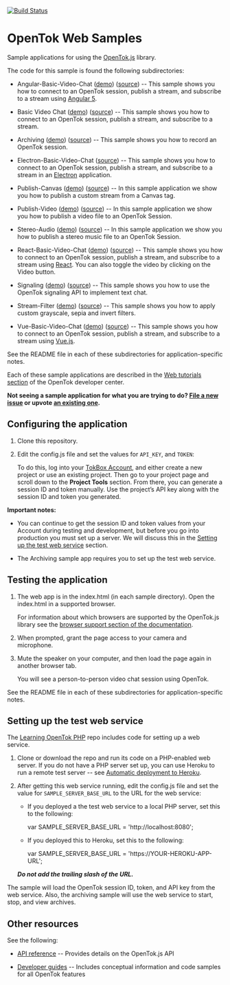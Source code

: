 [![Build Status](https://travis-ci.org/opentok/opentok-web-samples.svg?branch=master)](https://travis-ci.org/opentok/opentok-web-samples)

# OpenTok Web Samples

Sample applications for using the [OpenTok.js](https://tokbox.com/developer/sdks/js/) library.

The code for this sample is found the following subdirectories:

* Angular-Basic-Video-Chat ([demo](https://opentok.github.io/opentok-web-samples/Angular-Basic-Video-Chat/)) ([source](https://github.com/opentok/opentok-web-samples/tree/master/Angular-Basic-Video-Chat)) -- This sample shows you how to connect to an OpenTok session, publish a stream, and
  subscribe to a stream using [Angular 5](https://angular.io/).

* Basic Video Chat ([demo](https://opentok.github.io/opentok-web-samples/Basic%20Video%20Chat/)) ([source](https://github.com/opentok/opentok-web-samples/tree/master/Basic%20Video%20Chat)) -- This sample shows you how to connect to an OpenTok session, publish a stream, and
  subscribe to a stream.

* Archiving ([demo](https://opentok.github.io/opentok-web-samples/Archiving/)) ([source](https://github.com/opentok/opentok-web-samples/tree/master/Archiving)) -- This sample shows you how to record an OpenTok session.

* Electron-Basic-Video-Chat ([source](https://github.com/opentok/opentok-web-samples/tree/master/Electron-Basic-Video-Chat)) -- This sample shows you how to connect to an OpenTok session, publish a stream, and subscribe to a stream in an [Electron](https://electronjs.org/) application.

* Publish-Canvas ([demo](https://opentok.github.io/opentok-web-samples/Publish-Canvas/)) ([source](https://github.com/opentok/opentok-web-samples/tree/master/Publish-Canvas)) -- In this sample application we show you how to publish a custom stream from a Canvas tag.

* Publish-Video ([demo](https://opentok.github.io/opentok-web-samples/Publish-Video/)) ([source](https://github.com/opentok/opentok-web-samples/tree/master/Publish-Video)) -- In this sample application we show you how to publish a video file to an OpenTok Session.

* Stereo-Audio ([demo](https://opentok.github.io/opentok-web-samples/Stereo-Audio/)) ([source](https://github.com/opentok/opentok-web-samples/tree/master/Stereo-Audio)) -- In this sample application we show you how to publish a stereo music file to an OpenTok Session.

* React-Basic-Video-Chat ([demo](https://opentok.github.io/opentok-web-samples/React-Basic-Video-Chat/)) ([source](https://github.com/opentok/opentok-web-samples/tree/master/React-Basic-Video-Chat)) -- This sample shows you how to connect to an OpenTok session, publish a stream, and
  subscribe to a stream using [React](https://reactjs.org/). You can also toggle the video by clicking on the Video button.

* Signaling ([demo](https://opentok.github.io/opentok-web-samples/Signaling/)) ([source](https://github.com/opentok/opentok-web-samples/tree/master/Signaling)) -- This sample shows you how to use the OpenTok signaling API to implement text chat.

* Stream-Filter ([demo](https://opentok.github.io/opentok-web-samples/Stream-Filter)) ([source](https://github.com/opentok/opentok-web-samples/tree/master/Stream-Filter)) -- This sample shows you how to apply custom grayscale, sepia and invert filters.

* Vue-Basic-Video-Chat ([demo](https://opentok.github.io/opentok-web-samples/Vue-Basic-Video-Chat/)) ([source](https://github.com/opentok/opentok-web-samples/tree/master/Vue-Basic-Video-Chat)) -- This sample shows you how to connect to an OpenTok session, publish a stream, and
  subscribe to a stream using [Vue.js](https://vuejs.org/).

See the README file in each of these subdirectories for application-specific notes.

Each of these sample applications are described in the [Web tutorials
section](https://tokbox.com/developer/tutorials/web/) of the OpenTok developer center. 

**Not seeing a sample application for what you are trying to do? [File a new issue](https://github.com/opentok/opentok-web-samples/issues/new?labels=new%20sample%20request) or upvote [an existing one](https://github.com/opentok/opentok-web-samples/labels/new%20sample%20request).**

## Configuring the application

1. Clone this repository.

2. Edit the config.js file and set the values for `API_KEY`, and `TOKEN`:

   To do this, log into your [TokBox Account](https://tokbox.com/account), and either create
   a new project or use an existing project. Then go to your project page and scroll down to the
   **Project Tools** section. From there, you can generate a session ID and token manually. Use the
   project’s API key along with the session ID and token you generated.

**Important notes:**

* You can continue to get the session ID and token values from your Account during testing and
  development, but before you go into production you must set up a server. We will discuss this
  in the [Setting up the test web service](#setting-up-the-test-web-service) section.

* The Archiving sample app requires you to set up the test web service.

## Testing the application

1. The web app is in the index.html (in each sample directory). Open the index.html in a supported browser.

   For information about which browsers are supported by the OpenTok.js library see the [browser support section of the documentation](https://tokbox.com/developer/sdks/js/).

2. When prompted, grant the page access to your camera and microphone.

3. Mute the speaker on your computer, and then load the page again in another browser tab.

   You will see a person-to-person video chat session using OpenTok.

See the README file in each of these subdirectories for application-specific notes.


## Setting up the test web service

The [Learning OpenTok PHP](https://github.com/opentok/learning-opentok-php) repo includes code for
setting up a web service.

1. Clone or download the repo and run its code on a PHP-enabled web server. If you do not have a
   PHP server set up, you can use Heroku to run a remote test server -- see [Automatic deployment
   to Heroku](https://github.com/opentok/learning-opentok-php#automatic-deployment-to-heroku).

2. After getting this web service running, edit the config.js file and set the value for
   `SAMPLE_SERVER_BASE_URL` to the URL for the web service:

   * If you deployed a the test web service to a local PHP server, set this to the following:

        var SAMPLE_SERVER_BASE_URL = 'http://localhost:8080';

   * If you deployed this to Heroku, set this to the following:

        var SAMPLE_SERVER_BASE_URL = 'https://YOUR-HEROKU-APP-URL';

   ***Do not add the trailing slash of the URL.***

The sample will load the OpenTok session ID, token, and API key from the web service. Also,
the archiving sample will use the web service to start, stop, and view archives.

## Other resources

See the following:

* [API reference](https://tokbox.com/developer/sdks/js/reference/) -- Provides details on
  the OpenTok.js API

* [Developer guides](https://tokbox.com/developer/guides/) -- Includes conceptual information and
  code samples for all OpenTok features
